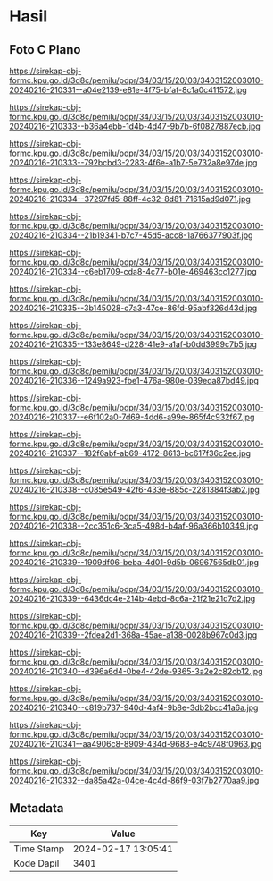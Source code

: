 # Hasil

## Foto C Plano

https://sirekap-obj-formc.kpu.go.id/3d8c/pemilu/pdpr/34/03/15/20/03/3403152003010-20240216-210331--a04e2139-e81e-4f75-bfaf-8c1a0c411572.jpg

https://sirekap-obj-formc.kpu.go.id/3d8c/pemilu/pdpr/34/03/15/20/03/3403152003010-20240216-210333--b36a4ebb-1d4b-4d47-9b7b-6f0827887ecb.jpg

https://sirekap-obj-formc.kpu.go.id/3d8c/pemilu/pdpr/34/03/15/20/03/3403152003010-20240216-210333--792bcbd3-2283-4f6e-a1b7-5e732a8e97de.jpg

https://sirekap-obj-formc.kpu.go.id/3d8c/pemilu/pdpr/34/03/15/20/03/3403152003010-20240216-210334--37297fd5-88ff-4c32-8d81-71615ad9d071.jpg

https://sirekap-obj-formc.kpu.go.id/3d8c/pemilu/pdpr/34/03/15/20/03/3403152003010-20240216-210334--21b19341-b7c7-45d5-acc8-1a766377903f.jpg

https://sirekap-obj-formc.kpu.go.id/3d8c/pemilu/pdpr/34/03/15/20/03/3403152003010-20240216-210334--c6eb1709-cda8-4c77-b01e-469463cc1277.jpg

https://sirekap-obj-formc.kpu.go.id/3d8c/pemilu/pdpr/34/03/15/20/03/3403152003010-20240216-210335--3b145028-c7a3-47ce-86fd-95abf326d43d.jpg

https://sirekap-obj-formc.kpu.go.id/3d8c/pemilu/pdpr/34/03/15/20/03/3403152003010-20240216-210335--133e8649-d228-41e9-a1af-b0dd3999c7b5.jpg

https://sirekap-obj-formc.kpu.go.id/3d8c/pemilu/pdpr/34/03/15/20/03/3403152003010-20240216-210336--1249a923-fbe1-476a-980e-039eda87bd49.jpg

https://sirekap-obj-formc.kpu.go.id/3d8c/pemilu/pdpr/34/03/15/20/03/3403152003010-20240216-210337--e6f102a0-7d69-4dd6-a99e-865f4c932f67.jpg

https://sirekap-obj-formc.kpu.go.id/3d8c/pemilu/pdpr/34/03/15/20/03/3403152003010-20240216-210337--182f6abf-ab69-4172-8613-bc617f36c2ee.jpg

https://sirekap-obj-formc.kpu.go.id/3d8c/pemilu/pdpr/34/03/15/20/03/3403152003010-20240216-210338--c085e549-42f6-433e-885c-2281384f3ab2.jpg

https://sirekap-obj-formc.kpu.go.id/3d8c/pemilu/pdpr/34/03/15/20/03/3403152003010-20240216-210338--2cc351c6-3ca5-498d-b4af-96a366b10349.jpg

https://sirekap-obj-formc.kpu.go.id/3d8c/pemilu/pdpr/34/03/15/20/03/3403152003010-20240216-210339--1909df06-beba-4d01-9d5b-06967565db01.jpg

https://sirekap-obj-formc.kpu.go.id/3d8c/pemilu/pdpr/34/03/15/20/03/3403152003010-20240216-210339--6436dc4e-214b-4ebd-8c6a-21f21e21d7d2.jpg

https://sirekap-obj-formc.kpu.go.id/3d8c/pemilu/pdpr/34/03/15/20/03/3403152003010-20240216-210339--2fdea2d1-368a-45ae-a138-0028b967c0d3.jpg

https://sirekap-obj-formc.kpu.go.id/3d8c/pemilu/pdpr/34/03/15/20/03/3403152003010-20240216-210340--d396a6d4-0be4-42de-9365-3a2e2c82cb12.jpg

https://sirekap-obj-formc.kpu.go.id/3d8c/pemilu/pdpr/34/03/15/20/03/3403152003010-20240216-210340--c819b737-940d-4af4-9b8e-3db2bcc41a6a.jpg

https://sirekap-obj-formc.kpu.go.id/3d8c/pemilu/pdpr/34/03/15/20/03/3403152003010-20240216-210341--aa4906c8-8909-434d-9683-e4c9748f0963.jpg

https://sirekap-obj-formc.kpu.go.id/3d8c/pemilu/pdpr/34/03/15/20/03/3403152003010-20240216-210332--da85a42a-04ce-4c4d-86f9-03f7b2770aa9.jpg


## Metadata

| Key        | Value               |
| ---------- | ------------------- |
| Time Stamp | 2024-02-17 13:05:41 |
| Kode Dapil | 3401                |



